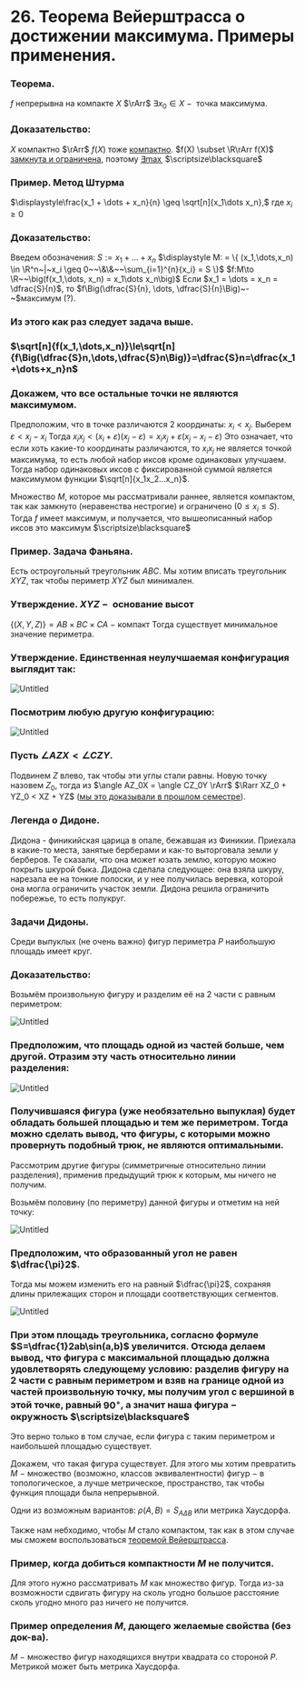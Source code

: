# 26. Теорема Вейерштрасса о достижении максимума. Примеры применения.

### Теорема.
$f$ непрерывна на компакте $X$ $\rArr$ $\exists x_0\in X~-~$ точка максимума.

### Доказательство:
$X$ компактно $\rArr$ $f(X)$ тоже [компактно](15-04-24.md).
$f(X) \subset \R\rArr f(X)$ [замкнута и ограничена](29-04-24.md), поэтому [$\exists\max$](09-04-24.md)  $\scriptsize\blacksquare$

### Пример. Метод Штурма
$\displaystyle\frac{x_1 + \dots + x_n}{n} \geq \sqrt[n]{x_1\dots x_n},$ где  $x_i \geq 0$

### Доказательство:
Введем обозначения:
$S := x_1 + \dots + x_n$
$\displaystyle M: = \{ (x_1,\dots,x_n) \in \R^n~|~x_i \geq 0~~\&\&~~\sum_{i=1}^{n}{x_i} = S \}$
$f:M\to \R~~\big(f(x_1,\dots, x_n) = x_1\dots x_n\big)$
Если $x_1 = \dots = x_n = \dfrac{S}{n}$, то $f\Big(\dfrac{S}{n}, \dots, \dfrac{S}{n}\Big)~-~$максимум (?).

### Из этого как раз следует задача выше.

### $\sqrt[n]{f(x_1,\dots,x_n)}\le\sqrt[n]{f\Big(\dfrac{S}n,\dots,\dfrac{S}n\Big)}=\dfrac{S}n=\dfrac{x_1+\dots+x_n}n$

### Докажем, что все остальные точки не являются максимумом.
Предположим, что в точке различаются $2$ координаты: $x_i < x_j$.
Выберем $\varepsilon < x_j - x_i$
Тогда $x_ix_j < (x_i + \varepsilon)(x_j - \varepsilon)=x_ix_j+\varepsilon(x_j-x_i-\varepsilon)$
Это означает, что если хоть какие-то координаты различаются, то $x_ix_j$ не является точкой максимума, то есть любой набор иксов кроме одинаковых улучшаем.
Тогда набор одинаковых иксов с фиксированной суммой является максимумом функции $\sqrt[n]{x_1x_2...x_n}$.

Множество $M$, которое мы рассматривали раннее, является компактом, так как замкнуто (неравенства нестрогие) и ограничено ($0\le x_i\le S)$.
Тогда $f$ имеет максимум, и получается, что вышеописанный набор иксов это максимум  $\scriptsize\blacksquare$

### Пример. Задача Фаньяна.
Есть остроугольный треугольник $ABC$.
Мы хотим вписать треугольник $XYZ$, так чтобы периметр $XYZ$ был минимален.

### Утверждение. $XYZ~-~$ основание высот
$\{ (X, Y, Z)\} = AB\times BC \times CA~-~$компакт
Тогда существует минимальное значение периметра.

### Утверждение. Единственная неулучшаемая конфигурация выглядит так:

![Untitled](sem2/notes/topology/notes/29-04-24/Untitled%207.png)

### Посмотрим любую другую конфигурацию:

![Untitled](sem2/notes/topology/notes/29-04-24/Untitled%209.png)

### Пусть $\angle AZX < \angle CZY$.
Подвинем $Z$ влево, так чтобы эти углы стали равны.
Новую точку назовем $Z_0$, тогда из $\angle AZ_0X = \angle CZ_0Y \rArr$
$\Rarr XZ_0 + YZ_0 < XZ + YZ$ ([мы это доказывали в прошлом семестре](https://www.notion.so/18-a5ed46840fea456a85708ada7e0a7435?pvs=21)).

### Легенда о Дидоне.
Дидона - финикийская царица в опале, бежавшая из Финикии.
Приехала в какие-то места, занятые берберами и как-то выторговала земли у берберов. Те сказали, что она может юзать землю, которую можно покрыть шкурой быка. Дидона сделала следующее: она взяла шкуру, нарезала ее на тонкие полоски, и у нее получилась веревка, которой она могла ограничить участок земли. Дидона решила ограничить побережье, то есть полукруг.

### Задачи Дидоны.
Среди выпуклых (не очень важно) фигур периметра $P$ наибольшую площадь имеет круг.

### Доказательство:
Возьмём произвольную фигуру и разделим её на $2$ части с равным периметром:

![Untitled](sem2/notes/topology/notes/06-05-24/Untitled.png)

### Предположим, что площадь одной из частей больше, чем другой. Отразим эту часть относительно линии разделения:

![Untitled](sem2/notes/topology/notes/06-05-24/Untitled%201.png)

### Получившаяся фигура (уже необязательно выпуклая) будет обладать большей площадью и тем же периметром. Тогда можно сделать вывод, что фигуры, с которыми можно провернуть подобный трюк, не являются оптимальными.

Рассмотрим другие фигуры (симметричные относительно линии разделения), применив предыдущий трюк к которым, мы ничего не получим.

Возьмём половину (по периметру) данной фигуры и отметим на ней точку:

![Untitled](sem2/notes/topology/notes/06-05-24/Untitled%202.png)

### Предположим, что образованный угол не равен $\dfrac{\pi}2$.
Тогда мы можем изменить его на равный $\dfrac{\pi}2$, сохраняя длины прилежащих сторон и площади соответствующих сегментов.

![Untitled](sem2/notes/topology/notes/06-05-24/Untitled%203.png)

### При этом площадь треугольника, согласно формуле $S=\dfrac{1}2ab\sin(a,b)$ увеличится. Отсюда делаем вывод, что фигура с максимальной площадью должна удовлетворять следующему условию: разделив фигуру на $2$ части с равным периметром и взяв на границе одной из частей произвольную точку, мы получим угол с вершиной в этой точке, равный $90^\circ$, а значит наша фигура $-$ окружность  $\scriptsize\blacksquare$

Это верно только в том случае, если фигура с таким периметром и наибольшей площадью существует.

Докажем, что такая фигура существует.
Для этого мы хотим превратить $M$ $-$ множество (возможно, классов эквивалентности) фигур $-$ в топологическое, а лучше метрическое, пространство, так чтобы функция площади была непрерывной.

Одни из возможным вариантов:
$\rho(A,B)=S_{A\Delta B}$ или метрика Хаусдорфа.

Также нам небходимо, чтобы $M$ стало компактом, так как в этом случае мы сможем воспользоваться [теоремой Вейерштрасса](29-04-24.md).

### Пример, когда добиться компактности $M$ не получится.
Для этого нужно рассматривать $M$ как множество фигур. Тогда из-за возможности сдвигать фигуру на сколь угодно большое расстояние сколь угодно много раз ничего не получится.

### Пример определения $M$, дающего желаемые свойства (без док-ва).
$M~-~$множество фигур находящихся внутри квадрата со стороной $P$.
Метрикой может быть метрика Хаусдорфа.